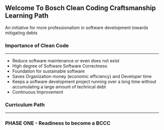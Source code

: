 


## Welcome To Bosch Clean Coding Craftsmanship Learning Path

An initiative for more professionalism in software development towards mitigating debts

### Importance of Clean  Code
---

 - Reduce software maintenance or even does not exist
 - High degree of Software Software Correctness
 - Foundation for sustainable software 
 - Saves Organization money  (economic efficiency) and Developer time
 - Keeps a software development project running over a long time without accumulating a large amount of technical debt
 -  Continuous Improvement
### Curriculum Path
-----
### PHASE ONE - Readiness to become a BCCC
> 
<!--stackedit_data:
eyJoaXN0b3J5IjpbLTE2Mzg4MDYyOTIsMTcxNDAyOTg5NCwtMT
EwMTY0OTk5MV19
-->